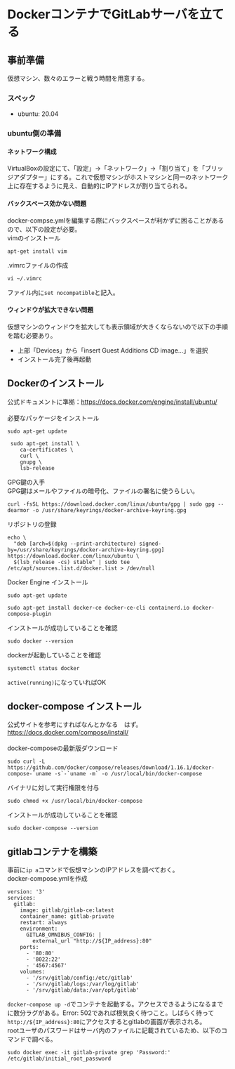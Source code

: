 # DockerコンテナでGitLabサーバを立てる

## 事前準備
仮想マシン、数々のエラーと戦う時間を用意する。

### スペック
- ubuntu: 20.04

### ubuntu側の準備

#### ネットワーク構成
VirtualBoxの設定にて、「設定」->「ネットワーク」->「割り当て」を「ブリッジアダプター」にする。これで仮想マシンがホストマシンと同一のネットワーク上に存在するように見え、自動的にIPアドレスが割り当てられる。

#### バックスペース効かない問題
docker-compse.ymlを編集する際にバックスペースが利かずに困ることがあるので、以下の設定が必要。  
vimのインストール
```
apt-get install vim
```
.vimrcファイルの作成
```
vi ~/.vimrc
```
ファイル内に`set nocompatible`と記入。

#### ウィンドウが拡大できない問題
仮想マシンのウィンドウを拡大しても表示領域が大きくならないので以下の手順を踏む必要あり。
- 上部「Devices」から「insert Guest Additions CD image...」を選択
- インストール完了後再起動


## Dockerのインストール
公式ドキュメントに準拠：https://docs.docker.com/engine/install/ubuntu/  
<br>
必要なパッケージをインストール
```
sudo apt-get update
```
```
 sudo apt-get install \
    ca-certificates \
    curl \
    gnupg \
    lsb-release
```
GPG鍵の入手  
GPG鍵はメールやファイルの暗号化、ファイルの署名に使うらしい。
```
curl -fsSL https://download.docker.com/linux/ubuntu/gpg | sudo gpg --dearmor -o /usr/share/keyrings/docker-archive-keyring.gpg
```
リポジトリの登録
```
echo \
  "deb [arch=$(dpkg --print-architecture) signed-by=/usr/share/keyrings/docker-archive-keyring.gpg] https://download.docker.com/linux/ubuntu \
  $(lsb_release -cs) stable" | sudo tee /etc/apt/sources.list.d/docker.list > /dev/null
```
Docker Engine インストール
```
sudo apt-get update
```
```
sudo apt-get install docker-ce docker-ce-cli containerd.io docker-compose-plugin
```

インストールが成功していることを確認
```
sudo docker --version
```
dockerが起動していることを確認
```
systemctl status docker
```
`active(running)`になっていればOK

## docker-compose インストール
公式サイトを参考にすればなんとかなる　はず。https://docs.docker.com/compose/install/  
<br>
docker-composeの最新版ダウンロード
```
sudo curl -L https://github.com/docker/compose/releases/download/1.16.1/docker-compose-`uname -s`-`uname -m` -o /usr/local/bin/docker-compose
```
バイナリに対して実行権限を付与
```
sudo chmod +x /usr/local/bin/docker-compose
```
インストールが成功していることを確認
```
sudo docker-compose --version
```

## gitlabコンテナを構築
事前に`ip a`コマンドで仮想マシンのIPアドレスを調べておく。  
docker-compose.ymlを作成
```
version: '3'
services:
  gitlab:
    image: gitlab/gitlab-ce:latest
    container_name: gitlab-private
    restart: always
    environment:
      GITLAB_OMNIBUS_CONFIG: |
        external_url "http://${IP_address}:80"
    ports:
      - '80:80'
      - '8022:22'
      - '4567:4567'
    volumes:
      - '/srv/gitlab/config:/etc/gitlab'
      - '/srv/gitlab/logs:/var/log/gitlab'
      - '/srv/gitlab/data:/var/opt/gitlab'
```
`docker-compose up -d`でコンテナを起動する。アクセスできるようになるまでに数分ラグがある。Error: 502であれば根気良く待つこと。しばらく待って`http://${IP_address}:80`にアクセスするとgitlabの画面が表示される。  
rootユーザのパスワードはサーバ内のファイルに記載されているため、以下のコマンドで調べる。
```
sudo docker exec -it gitlab-private grep 'Password:' /etc/gitlab/initial_root_password
```
